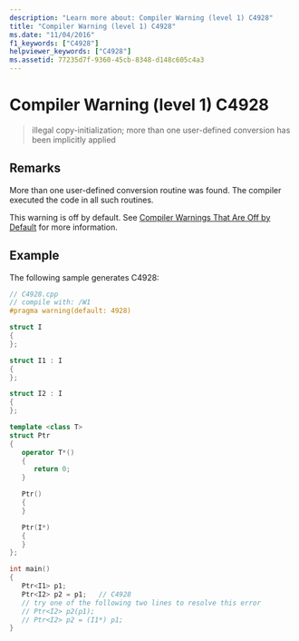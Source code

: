 ```yaml
---
description: "Learn more about: Compiler Warning (level 1) C4928"
title: "Compiler Warning (level 1) C4928"
ms.date: "11/04/2016"
f1_keywords: ["C4928"]
helpviewer_keywords: ["C4928"]
ms.assetid: 77235d7f-9360-45cb-8348-d148c605c4a3
---
```

# Compiler Warning (level 1) C4928

> illegal copy-initialization; more than one user-defined conversion has been implicitly applied

## Remarks

More than one user-defined conversion routine was found. The compiler executed the code in all such routines.

This warning is off by default. See [Compiler Warnings That Are Off by Default](../../preprocessor/compiler-warnings-that-are-off-by-default.md) for more information.

## Example

The following sample generates C4928:

```cpp
// C4928.cpp
// compile with: /W1
#pragma warning(default: 4928)

struct I
{
};

struct I1 : I
{
};

struct I2 : I
{
};

template <class T>
struct Ptr
{
   operator T*()
   {
      return 0;
   }

   Ptr()
   {
   }

   Ptr(I*)
   {
   }
};

int main()
{
   Ptr<I1> p1;
   Ptr<I2> p2 = p1;   // C4928
   // try one of the following two lines to resolve this error
   // Ptr<I2> p2(p1);
   // Ptr<I2> p2 = (I1*) p1;
}
```
